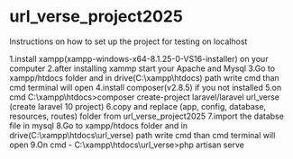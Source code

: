 # url_verse_project2025
Instructions on how to set up the project for testing on localhost

1.install xampp(xampp-windows-x64-8.1.25-0-VS16-installer) on your computer
2.after installing xammp start your Apache and Mysql
3.Go to xampp/htdocs folder and in drive(C:\xampp\htdocs) path write cmd than cmd terminal will open
4.install composer(v2.8.5) if you not installed
5.on cmd C:\xampp\htdocs>composer create-project laravel/laravel url_verse  (create laravel 10 project)
6.copy and replace (app, config, database, resources, routes) folder from url_verse_project2025
7.import the databse file in mysql
8.Go to xampp/htdocs folder and in drive(C:\xampp\htdocs\url_verse) path write cmd than cmd terminal will open
9.On cmd - C:\xampp\htdocs\url_verse>php artisan serve
